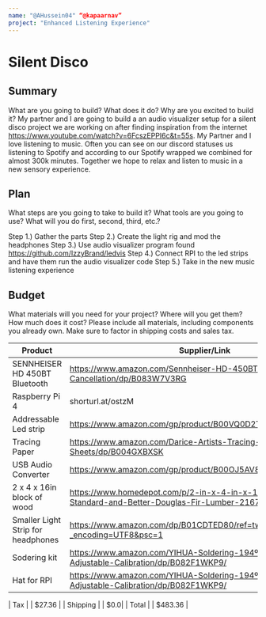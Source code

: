 ```yaml
---
name: "@AHussein04" “@kapaarnav”
project: "Enhanced Listening Experience"
---
```


# Silent Disco

## Summary

What are you going to build? What does it do? Why are you excited to build it?
My partner and I are going to build a an audio visualizer setup for a silent disco project we are working on after finding inspiration from the internet https://www.youtube.com/watch?v=6FcszEPPI6c&t=55s. My Partner and I love listening to music. Often you can see on our discord statuses us listening to Spotify and according to our Spotify wrapped we combined for almost 300k minutes. Together we hope to relax and listen to music in a new sensory experience.

## Plan 

What steps are you going to take to build it? What tools are you going to use? What will you do first, second, third, etc.?

Step 1.) Gather the parts
Step 2.) Create the light rig and mod the headphones
Step 3.) Use audio visualizer program found https://github.com/IzzyBrand/ledvis
Step 4.) Connect RPI to the led strips and have them run the audio visualizer code
Step 5.) Take in the new music listening experience

## Budget

What materials will you need for your project? Where will you get them? How much does it cost? Please include all materials, including components you already own. Make sure to factor in shipping costs and sales tax.

| Product         | Supplier/Link                         | Cost   |
| --------------- | ------------------------------------- | ------ |
| SENNHEISER HD 450BT Bluetooth  | https://www.amazon.com/Sennheiser-HD-450BT-Bluetooth-Cancellation/dp/B083W7V3RG| $99 x 2 |
| Raspberry Pi 4| shorturl.at/ostzM | $100 |
| Addressable Led strip | https://www.amazon.com/gp/product/B00VQ0D2TY/ | $26 |
| Tracing Paper | https://www.amazon.com/Darice-Artists-Tracing-Paper-Sheets/dp/B004GXBXSK | $17 |
| USB Audio Converter| https://www.amazon.com/gp/product/B00OJ5AV8I/ | $8 |
| 2 x 4 x 16in block of wood |https://www.homedepot.com/p/2-in-x-4-in-x-16-ft-Prime-Standard-and-Better-Douglas-Fir-Lumber-2167-16/206019456 | $9.67 x 2 |
| Smaller Light Strip for headphones |https://www.amazon.com/dp/B01CDTED80/ref=twister_B0BM5K1TCV?_encoding=UTF8&psc=1 | $10.99 x 4 |
| Sodering kit |https://www.amazon.com/YIHUA-Soldering-194ºF-896ºF-Adjustable-Calibration/dp/B082F1WKP9/ | $40 |
| Hat for RPI |https://www.amazon.com/YIHUA-Soldering-194ºF-896ºF-Adjustable-Calibration/dp/B082F1WKP9/ | $5 |



| Tax  | | $27.36 |
| Shipping | | $0.0|
| Total | | $483.36 |
